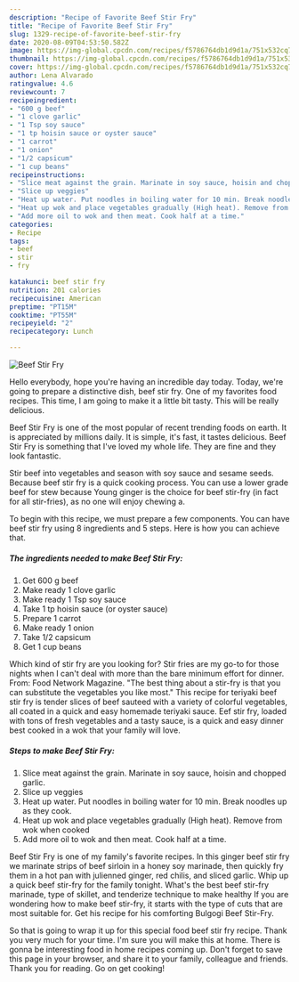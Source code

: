 ```yaml
---
description: "Recipe of Favorite Beef Stir Fry"
title: "Recipe of Favorite Beef Stir Fry"
slug: 1329-recipe-of-favorite-beef-stir-fry
date: 2020-08-09T04:53:50.582Z
image: https://img-global.cpcdn.com/recipes/f5786764db1d9d1a/751x532cq70/beef-stir-fry-recipe-main-photo.jpg
thumbnail: https://img-global.cpcdn.com/recipes/f5786764db1d9d1a/751x532cq70/beef-stir-fry-recipe-main-photo.jpg
cover: https://img-global.cpcdn.com/recipes/f5786764db1d9d1a/751x532cq70/beef-stir-fry-recipe-main-photo.jpg
author: Lena Alvarado
ratingvalue: 4.6
reviewcount: 7
recipeingredient:
- "600 g beef"
- "1 clove garlic"
- "1 Tsp soy sauce"
- "1 tp hoisin sauce or oyster sauce"
- "1 carrot"
- "1 onion"
- "1/2 capsicum"
- "1 cup beans"
recipeinstructions:
- "Slice meat against the grain. Marinate in soy sauce, hoisin and chopped garlic."
- "Slice up veggies"
- "Heat up water. Put noodles in boiling water for 10 min. Break noodles up as they cook."
- "Heat up wok and place vegetables gradually (High heat). Remove from wok when cooked"
- "Add more oil to wok and then meat. Cook half at a time."
categories:
- Recipe
tags:
- beef
- stir
- fry

katakunci: beef stir fry 
nutrition: 201 calories
recipecuisine: American
preptime: "PT15M"
cooktime: "PT55M"
recipeyield: "2"
recipecategory: Lunch

---
```



![Beef Stir Fry](https://img-global.cpcdn.com/recipes/f5786764db1d9d1a/751x532cq70/beef-stir-fry-recipe-main-photo.jpg)

Hello everybody, hope you're having an incredible day today. Today, we're going to prepare a distinctive dish, beef stir fry. One of my favorites food recipes. This time, I am going to make it a little bit tasty. This will be really delicious.

Beef Stir Fry is one of the most popular of recent trending foods on earth. It is appreciated by millions daily. It is simple, it's fast, it tastes delicious. Beef Stir Fry is something that I've loved my whole life. They are fine and they look fantastic.

Stir beef into vegetables and season with soy sauce and sesame seeds. Because beef stir fry is a quick cooking process. You can use a lower grade beef for stew because Young ginger is the choice for beef stir-fry (in fact for all stir-fries), as no one will enjoy chewing a.


To begin with this recipe, we must prepare a few components. You can have beef stir fry using 8 ingredients and 5 steps. Here is how you can achieve that.

<!--inarticleads1-->

##### The ingredients needed to make Beef Stir Fry:

1. Get 600 g beef
1. Make ready 1 clove garlic
1. Make ready 1 Tsp soy sauce
1. Take 1 tp hoisin sauce (or oyster sauce)
1. Prepare 1 carrot
1. Make ready 1 onion
1. Take 1/2 capsicum
1. Get 1 cup beans


Which kind of stir fry are you looking for? Stir fries are my go-to for those nights when I can&#39;t deal with more than the bare minimum effort for dinner. From: Food Network Magazine. &#34;The best thing about a stir-fry is that you can substitute the vegetables you like most.&#34; This recipe for teriyaki beef stir fry is tender slices of beef sauteed with a variety of colorful vegetables, all coated in a quick and easy homemade teriyaki sauce. Eef stir fry, loaded with tons of fresh vegetables and a tasty sauce, is a quick and easy dinner best cooked in a wok that your family will love. 

<!--inarticleads2-->

##### Steps to make Beef Stir Fry:

1. Slice meat against the grain. Marinate in soy sauce, hoisin and chopped garlic.
1. Slice up veggies
1. Heat up water. Put noodles in boiling water for 10 min. Break noodles up as they cook.
1. Heat up wok and place vegetables gradually (High heat). Remove from wok when cooked
1. Add more oil to wok and then meat. Cook half at a time.


Beef Stir Fry is one of my family&#39;s favorite recipes. In this ginger beef stir fry we marinate strips of beef sirloin in a honey soy marinade, then quickly fry them in a hot pan with julienned ginger, red chilis, and sliced garlic. Whip up a quick beef stir-fry for the family tonight. What&#39;s the best beef stir-fry marinade, type of skillet, and tenderize technique to make healthy If you are wondering how to make beef stir-fry, it starts with the type of cuts that are most suitable for. Get his recipe for his comforting Bulgogi Beef Stir-Fry. 

So that is going to wrap it up for this special food beef stir fry recipe. Thank you very much for your time. I'm sure you will make this at home. There is gonna be interesting food in home recipes coming up. Don't forget to save this page in your browser, and share it to your family, colleague and friends. Thank you for reading. Go on get cooking!
